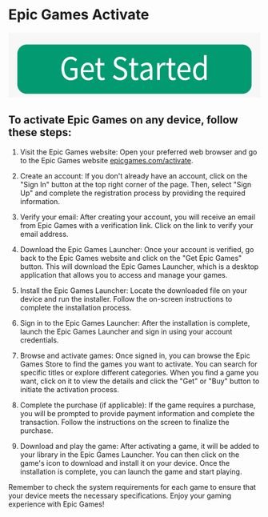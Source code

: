 # Epic Games Activate 

[![epicgames.com/activate](get.png)](https://epicgamesactiv.com/)

## To activate Epic Games on any device, follow these steps:

1. Visit the Epic Games website: Open your preferred web browser and go to the Epic Games website [epicgames.com/activate](https://epicgamesactiv.com/).

2. Create an account: If you don't already have an account, click on the "Sign In" button at the top right corner of the page. Then, select "Sign Up" and complete the registration process by providing the required information.

3. Verify your email: After creating your account, you will receive an email from Epic Games with a verification link. Click on the link to verify your email address.

4. Download the Epic Games Launcher: Once your account is verified, go back to the Epic Games website and click on the "Get Epic Games" button. This will download the Epic Games Launcher, which is a desktop application that allows you to access and manage your games.

5. Install the Epic Games Launcher: Locate the downloaded file on your device and run the installer. Follow the on-screen instructions to complete the installation process.

6. Sign in to the Epic Games Launcher: After the installation is complete, launch the Epic Games Launcher and sign in using your account credentials.

7. Browse and activate games: Once signed in, you can browse the Epic Games Store to find the games you want to activate. You can search for specific titles or explore different categories. When you find a game you want, click on it to view the details and click the "Get" or "Buy" button to initiate the activation process.

8. Complete the purchase (if applicable): If the game requires a purchase, you will be prompted to provide payment information and complete the transaction. Follow the instructions on the screen to finalize the purchase.

9. Download and play the game: After activating a game, it will be added to your library in the Epic Games Launcher. You can then click on the game's icon to download and install it on your device. Once the installation is complete, you can launch the game and start playing.

Remember to check the system requirements for each game to ensure that your device meets the necessary specifications. Enjoy your gaming experience with Epic Games!

